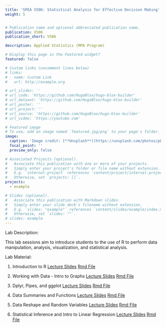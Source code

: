 ```yaml
---
title: 'SPEA V506: Statistical Analysis for Effective Decision Making'
weight: 5


# Publication name and optional abbreviated publication name.
publication: V506
publication_short: V506

description: Applied Statistics (MPA Program)

# Display this page in the Featured widget?
featured: false

# Custom links (uncomment lines below)
# links:
# - name: Custom Link
#   url: http://example.org

# url_slides: ''
# url_code: 'https://github.com/HugoBlox/hugo-blox-builder'
# url_dataset: 'https://github.com/HugoBlox/hugo-blox-builder'
# url_poster: ''
# url_project: ''
# url_source: 'https://github.com/HugoBlox/hugo-blox-builder'
# url_video: 'https://youtube.com'

# Featured image
# To use, add an image named `featured.jpg/png` to your page's folder.
image:
  caption: 'Image credit: [**Unsplash**](https://unsplash.com/photos/pLCdAaMFLTE)'
  focal_point: ''
  preview_only: false

# Associated Projects (optional).
#   Associate this publication with one or more of your projects.
#   Simply enter your project's folder or file name without extension.
#   E.g. `internal-project` references `content/project/internal-project/index.md`.
#   Otherwise, set `projects: []`.
projects:
  - example

# Slides (optional).
#   Associate this publication with Markdown slides.
#   Simply enter your slide deck's filename without extension.
#   E.g. `slides: "example"` references `content/slides/example/index.md`.
#   Otherwise, set `slides: ""`.
# slides: example
---
```


Lab Description: 

This lab sessions aim to introduce students to the use of R to perform data manipulation, analysis, visualization, and statistical analysis. 

Lab Material: 

1. Introduction to R 
<a href="V506_Spring24_Lab1.html" download class="btn btn-secondary">Lecture Slides</a>
<a href="V506_Spring24_Lab1.Rmd" download class="btn btn-secondary">Rmd File</a>

2. Working with Data - Intro to Graphs
<a href="V506_Spring24_Lab2.html" download class="btn btn-secondary">Lecture Slides</a>
<a href="V506_Spring24_Lab2.Rmd" download class="btn btn-secondary">Rmd File</a>

3. Dplyr, Pipes, and ggplot
<a href="V506_Spring24_Lab3.html" download class="btn btn-secondary">Lecture Slides</a>
<a href="V506_Spring24_Lab3.Rmd" download class="btn btn-secondary">Rmd File</a>

4. Data Summaries and Functions
<a href="V506_Spring24_Lab4.html" download class="btn btn-secondary">Lecture Slides</a>
<a href="V506_Spring24_Lab4.Rmd" download class="btn btn-secondary">Rmd File</a>

5. Data Reshape and Random Variables
<a href="V506_Spring24_Lab5.html" download class="btn btn-secondary">Lecture Slides</a>
<a href="V506_Spring24_Lab5.Rmd" download class="btn btn-secondary">Rmd File</a>

6. Statistical Inference and Intro to Linear Regression
<a href="V506_Spring24_Lab6.html" download class="btn btn-secondary">Lecture Slides</a>
<a href="V506_Spring24_Lab6.Rmd" download class="btn btn-secondary">Rmd File</a>